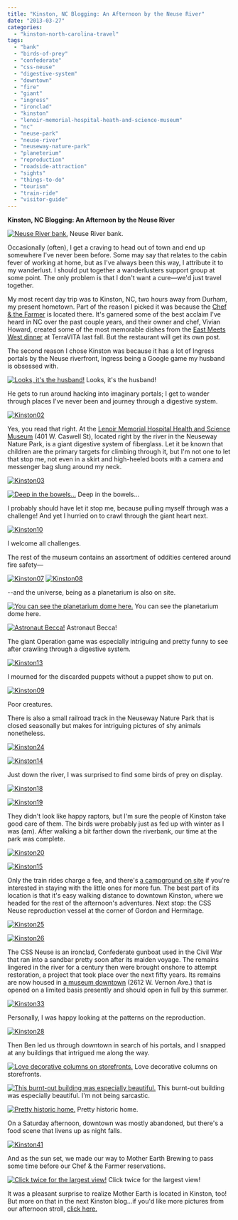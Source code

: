 ```yaml
---
title: "Kinston, NC Blogging: An Afternoon by the Neuse River"
date: "2013-03-27"
categories:
  - "kinston-north-carolina-travel"
tags:
  - "bank"
  - "birds-of-prey"
  - "confederate"
  - "css-neuse"
  - "digestive-system"
  - "downtown"
  - "fire"
  - "giant"
  - "ingress"
  - "ironclad"
  - "kinston"
  - "lenoir-memorial-hospital-heath-and-science-museum"
  - "nc"
  - "neuse-park"
  - "neuse-river"
  - "neuseway-nature-park"
  - "planeterium"
  - "reproduction"
  - "roadside-attraction"
  - "sights"
  - "things-to-do"
  - "tourism"
  - "train-ride"
  - "visitor-guide"
---
```


**Kinston, NC Blogging: An Afternoon by the Neuse River**




<div class="caption">

[![Neuse River bank.](http://www.rebeccagomezfarrell.com/wp-content/uploads/2013/03/Kinston30.jpg)](http://www.rebeccagomezfarrell.com/2013/03/kinston-nc-blogging-an-afternoon-by-the-neuse-river/kinston30/) Neuse River bank.</div>


Occasionally (often), I get a craving to head out of town and end up somewhere I've never been before. Some may say that relates to the cabin fever of working at home, but as I've always been this way, I attribute it to my wanderlust. I should put together a wanderlusters support group at some point. The only problem is that I don't want a cure—we'd just travel together.

My most recent day trip was to Kinston, NC, two hours away from Durham, my present hometown. Part of the reason I picked it was because the [Chef & the Farmer](http://chefandthefarmer.com/) is located there. It's garnered some of the best acclaim I've heard in NC over the past couple years, and their owner and chef, Vivian Howard, created some of the most memorable dishes from the [East Meets West dinner](http://www.rebeccagomezfarrell.com/2012/12/the-carolina-table-east-meets-west-dinner/) at TerraVITA last fall. But the restaurant will get its own post.

The second reason I chose Kinston was because it has a lot of Ingress portals by the Neuse riverfront, Ingress being a Google game my husband is obsessed with.




<div class="caption">

[![Looks, it's the husband!](http://www.rebeccagomezfarrell.com/wp-content/uploads/2013/03/Kinston22.jpg)](http://www.rebeccagomezfarrell.com/2013/03/kinston-nc-blogging-an-afternoon-by-the-neuse-river/kinston22/) Looks, it's the husband!</div>


He gets to run around hacking into imaginary portals; I get to wander through places I've never been and journey through a digestive system.

[![Kinston02](http://www.rebeccagomezfarrell.com/wp-content/uploads/2013/03/Kinston02.jpg)](http://www.rebeccagomezfarrell.com/2013/03/kinston-nc-blogging-an-afternoon-by-the-neuse-river/kinston02/)

Yes, you read that right. At the [Lenoir Memorial Hospital Health and Science Museum](http://www.neusewaypark.com/museum.html) (401 W. Caswell St), located right by the river in the Neuseway Nature Park, is a giant digestive system of fiberglass. Let it be known that children are the primary targets for climbing through it, but I'm not one to let that stop me, not even in a skirt and high-heeled boots with a camera and messenger bag slung around my neck.

[![Kinston03](http://www.rebeccagomezfarrell.com/wp-content/uploads/2013/03/Kinston03.jpg)](http://www.rebeccagomezfarrell.com/2013/03/kinston-nc-blogging-an-afternoon-by-the-neuse-river/kinston03/)




<div class="caption">

[![Deep in the bowels...](http://www.rebeccagomezfarrell.com/wp-content/uploads/2013/03/Kinston04.jpg)](http://www.rebeccagomezfarrell.com/2013/03/kinston-nc-blogging-an-afternoon-by-the-neuse-river/kinston04/) Deep in the bowels...</div>


I probably should have let it stop me, because pulling myself through was a challenge! And yet I hurried on to crawl through the giant heart next.

[![Kinston10](http://www.rebeccagomezfarrell.com/wp-content/uploads/2013/03/Kinston10.jpg)](http://www.rebeccagomezfarrell.com/2013/03/kinston-nc-blogging-an-afternoon-by-the-neuse-river/kinston10/)

I welcome all challenges.

The rest of the museum contains an assortment of oddities centered around fire safety—

[![Kinston07](http://www.rebeccagomezfarrell.com/wp-content/uploads/2013/03/Kinston07.jpg)](http://www.rebeccagomezfarrell.com/2013/03/kinston-nc-blogging-an-afternoon-by-the-neuse-river/kinston07/) [![Kinston08](http://www.rebeccagomezfarrell.com/wp-content/uploads/2013/03/Kinston08.jpg)](http://www.rebeccagomezfarrell.com/2013/03/kinston-nc-blogging-an-afternoon-by-the-neuse-river/kinston08/)

\--and the universe, being as a planetarium is also on site.




<div class="caption">

[![You can see the planetarium dome here.](http://www.rebeccagomezfarrell.com/wp-content/uploads/2013/03/Kinston23.jpg)](http://www.rebeccagomezfarrell.com/2013/03/kinston-nc-blogging-an-afternoon-by-the-neuse-river/kinston23/) You can see the planetarium dome here.</div>





<div class="caption">

[![Astronaut Becca!](http://www.rebeccagomezfarrell.com/wp-content/uploads/2013/03/Kinston12.jpg)](http://www.rebeccagomezfarrell.com/2013/03/kinston-nc-blogging-an-afternoon-by-the-neuse-river/kinston12/) Astronaut Becca!</div>


The giant Operation game was especially intriguing and pretty funny to see after crawling through a digestive system.

[![Kinston13](http://www.rebeccagomezfarrell.com/wp-content/uploads/2013/03/Kinston13.jpg)](http://www.rebeccagomezfarrell.com/2013/03/kinston-nc-blogging-an-afternoon-by-the-neuse-river/kinston13/)

I mourned for the discarded puppets without a puppet show to put on.

[![Kinston09](http://www.rebeccagomezfarrell.com/wp-content/uploads/2013/03/Kinston09.jpg)](http://www.rebeccagomezfarrell.com/2013/03/kinston-nc-blogging-an-afternoon-by-the-neuse-river/kinston09/)

Poor creatures.

There is also a small railroad track in the Neuseway Nature Park that is closed seasonally but makes for intriguing pictures of shy animals nonetheless.

[![Kinston24](http://www.rebeccagomezfarrell.com/wp-content/uploads/2013/03/Kinston24.jpg)](http://www.rebeccagomezfarrell.com/2013/03/kinston-nc-blogging-an-afternoon-by-the-neuse-river/kinston24/)

[![Kinston14](http://www.rebeccagomezfarrell.com/wp-content/uploads/2013/03/Kinston14.jpg)](http://www.rebeccagomezfarrell.com/2013/03/kinston-nc-blogging-an-afternoon-by-the-neuse-river/kinston14/)

Just down the river, I was surprised to find some birds of prey on display.

[![Kinston18](http://www.rebeccagomezfarrell.com/wp-content/uploads/2013/03/Kinston18.jpg)](http://www.rebeccagomezfarrell.com/2013/03/kinston-nc-blogging-an-afternoon-by-the-neuse-river/kinston18/)

[![Kinston19](http://www.rebeccagomezfarrell.com/wp-content/uploads/2013/03/Kinston19.jpg)](http://www.rebeccagomezfarrell.com/2013/03/kinston-nc-blogging-an-afternoon-by-the-neuse-river/kinston19/)

They didn't look like happy raptors, but I'm sure the people of Kinston take good care of them. The birds were probably just as fed up with winter as I was (am). After walking a bit farther down the riverbank, our time at the park was complete.

[![Kinston20](http://www.rebeccagomezfarrell.com/wp-content/uploads/2013/03/Kinston20.jpg)](http://www.rebeccagomezfarrell.com/2013/03/kinston-nc-blogging-an-afternoon-by-the-neuse-river/kinston20/)

[![Kinston15](http://www.rebeccagomezfarrell.com/wp-content/uploads/2013/03/Kinston15.jpg)](http://www.rebeccagomezfarrell.com/2013/03/kinston-nc-blogging-an-afternoon-by-the-neuse-river/kinston15/)

Only the train rides charge a fee, and there's [a campground on site](http://www.neusewaypark.com/) if you're interested in staying with the little ones for more fun. The best part of its location is that it's easy walking distance to downtown Kinston, where we headed for the rest of the afternoon's adventures. Next stop: the CSS Neuse reproduction vessel at the corner of Gordon and Hermitage.

[![Kinston25](http://www.rebeccagomezfarrell.com/wp-content/uploads/2013/03/Kinston25.jpg)](http://www.rebeccagomezfarrell.com/2013/03/kinston-nc-blogging-an-afternoon-by-the-neuse-river/kinston25/)

[![Kinston26](http://www.rebeccagomezfarrell.com/wp-content/uploads/2013/03/Kinston26.jpg)](http://www.rebeccagomezfarrell.com/2013/03/kinston-nc-blogging-an-afternoon-by-the-neuse-river/kinston26/)

The CSS Neuse is an ironclad, Confederate gunboat used in the Civil War that ran into a sandbar pretty soon after its maiden voyage. The remains lingered in the river for a century then were brought onshore to attempt restoration, a project that took place over the next fifty years. Its remains are now housed in [a museum downtown](http://www.nchistoricsites.org/neuse/neuse.htm) (2612 W. Vernon Ave.) that is opened on a limited basis presently and should open in full by this summer.

[![Kinston33](http://www.rebeccagomezfarrell.com/wp-content/uploads/2013/03/Kinston33.jpg)](http://www.rebeccagomezfarrell.com/2013/03/kinston-nc-blogging-an-afternoon-by-the-neuse-river/kinston33/)

Personally, I was happy looking at the patterns on the reproduction.

[![Kinston28](http://www.rebeccagomezfarrell.com/wp-content/uploads/2013/03/Kinston28.jpg)](http://www.rebeccagomezfarrell.com/2013/03/kinston-nc-blogging-an-afternoon-by-the-neuse-river/kinston28/)

Then Ben led us through downtown in search of his portals, and I snapped at any buildings that intrigued me along the way.




<div class="caption">

[![Love decorative columns on storefronts.](http://www.rebeccagomezfarrell.com/wp-content/uploads/2013/03/Kinston32.jpg)](http://www.rebeccagomezfarrell.com/2013/03/kinston-nc-blogging-an-afternoon-by-the-neuse-river/kinston32/) Love decorative columns on storefronts.</div>





<div class="caption">

[![This burnt-out building was especially beautiful.](http://www.rebeccagomezfarrell.com/wp-content/uploads/2013/03/Kinston38.jpg)](http://www.rebeccagomezfarrell.com/2013/03/kinston-nc-blogging-an-afternoon-by-the-neuse-river/kinston38/) This burnt-out building was especially beautiful. I'm not being sarcastic.</div>





<div class="caption">

[![ Pretty historic home.](http://www.rebeccagomezfarrell.com/wp-content/uploads/2013/03/Kinston34.jpg)](http://www.rebeccagomezfarrell.com/2013/03/kinston-nc-blogging-an-afternoon-by-the-neuse-river/kinston34/) Pretty historic home.</div>


On a Saturday afternoon, downtown was mostly abandoned, but there's a food scene that livens up as night falls.

[![Kinston41](http://www.rebeccagomezfarrell.com/wp-content/uploads/2013/03/Kinston41.jpg)](http://www.rebeccagomezfarrell.com/2013/03/kinston-nc-blogging-an-afternoon-by-the-neuse-river/kinston41/)

And as the sun set, we made our way to Mother Earth Brewing to pass some time before our Chef & the Farmer reservations.




<div class="caption">

[![Click twice for the largest view!](http://www.rebeccagomezfarrell.com/wp-content/uploads/2013/03/Mother-Earth-Brewing-01-1024x270.jpg)](http://www.rebeccagomezfarrell.com/2013/03/kinston-nc-blogging-an-afternoon-by-the-neuse-river/mother-earth-brewing-01/) Click twice for the largest view!</div>


It was a pleasant surprise to realize Mother Earth is located in Kinston, too! But more on that in the next Kinston blog…if you'd like more pictures from our afternoon stroll, [click here.](https://www.facebook.com/media/set/?set=a.10151360033944607.1073741826.567409606&type=1&l=d5b20f9adc "Kinston NC Photos on Facebook")

